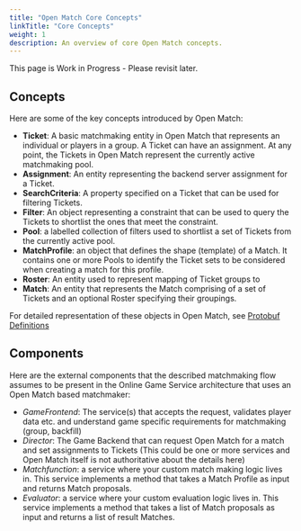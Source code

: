```yaml
---
title: "Open Match Core Concepts"
linkTitle: "Core Concepts"
weight: 1
description: An overview of core Open Match concepts.
---
```

This page is Work in Progress - Please revisit later.

## Concepts

Here are some of the key concepts introduced by Open Match:

- **Ticket**: A basic matchmaking entity in Open Match that represents an individual or players in a group. A Ticket can have an assignment. At any point, the Tickets in Open Match represent the currently active matchmaking pool.
- **Assignment**: An entity representing the backend server assignment for a Ticket.
- **SearchCriteria**: A property specified on a Ticket that can be used for filtering Tickets.
- **Filter**: An object representing a constraint that can be used to query the Tickets to shortlist the ones that meet the constraint.
- **Pool**: a labelled collection of filters used to shortlist a set of Tickets from the currently active pool.
- **MatchProfile**: an object that defines the shape (template) of a Match. It contains one or more Pools to identify the Ticket sets to be considered when creating a match for this profile.
- **Roster**: An entity used to represent mapping of Ticket groups to
- **Match**: An entity that represents the Match comprising of a set of Tickets and an optional Roster specifying their groupings.

For detailed representation of these objects in Open Match, see [Protobuf Definitions](https://github.com/googleforgames/open-match/blob/master/api/messages.proto)

## Components

Here are the external components that the described matchmaking flow assumes to be present in the Online Game Service architecture that uses an Open Match based matchmaker:

- _GameFrontend_: The service(s) that accepts the request, validates player data etc. and understand game specific requirements for matchmaking (group, backfill)
- _Director_: The Game Backend that can request Open Match for a match and set assignments to Tickets (This could be one or more services and Open Match itself is not authoritative about the details here)
- _Matchfunction_: a service where your custom match making logic lives in. This service implements a method that takes a Match Profile as input and returns Match proposals.
- _Evaluator_: a service where your custom evaluation logic lives in. This service implements a method that takes a list of Match proposals as input and returns a list of result Matches.
